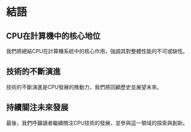 # 結語

## CPU在計算機中的核心地位

我們將總結CPU在計算機系統中的核心作用，強調其對整體性能的不可或缺性。

## 技術的不斷演進

技術的不斷演進是CPU發展的推動力，我們將回顧歷史並展望未來。

## 持續關注未來發展

最後，我們呼籲讀者繼續關注CPU技術的發展，並參與這一領域的探索與創新。